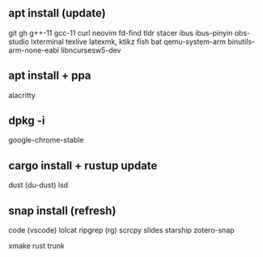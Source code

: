 ## apt install (update)

git
gh
g++-11
gcc-11
curl
neovim
fd-find
tldr
stacer
ibus ibus-pinyin
obs-studio
lxterminal
texlive
latexmk, ktikz
fish
bat
qemu-system-arm
binutils-arm-none-eabi
libncursesw5-dev

## apt install + ppa
alacritty

## dpkg -i 
google-chrome-stable

## cargo install + rustup update
dust (du-dust)
lsd


## snap install (refresh)
code (vscode)
lolcat
ripgrep (rg)
scrcpy
slides
starship
zotero-snap 

xmake
rust
trunk

